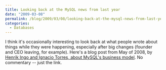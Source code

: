 ```yaml
---
title: Looking back at the MySQL news from last year
date: "2009-03-08"
permalink: /blog/2009/03/08/looking-back-at-the-mysql-news-from-last-year/
categories:
  - Databases
---
```

I think it's occasionally interesting to look back at what people wrote about things while they were happening, especially after big changes (founder and CEO leaving, for example). Here's a blog post from May of 2008, by [Henrik Ingo and Ignacio Torres, about MySQL's business model][1]. No commentary -- just the link.

 [1]: http://people.warp.es/~nacho/blog/?p=288
